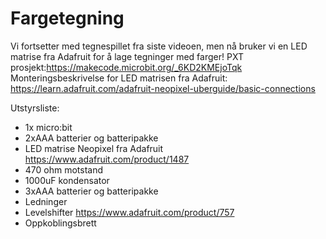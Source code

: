 # Fargetegning
Vi fortsetter med tegnespillet fra siste videoen, men nå bruker vi en LED matrise fra Adafruit for å lage tegninger med farger!
PXT prosjekt:https://makecode.microbit.org/_6KD2KMEjoTqk
Monteringsbeskrivelse for LED matrisen fra Adafruit: https://learn.adafruit.com/adafruit-neopixel-uberguide/basic-connections

Utstyrsliste:
- 1x micro:bit
- 2xAAA batterier og batteripakke
- LED matrise Neopixel fra Adafruit https://www.adafruit.com/product/1487
- 470 ohm motstand
- 1000uF kondensator
- 3xAAA batterier og batteripakke
- Ledninger
- Levelshifter https://www.adafruit.com/product/757
- Oppkoblingsbrett
